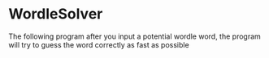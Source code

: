 # WordleSolver
The following program after you input a potential wordle word, the program will try to guess the word correctly as fast as possible

